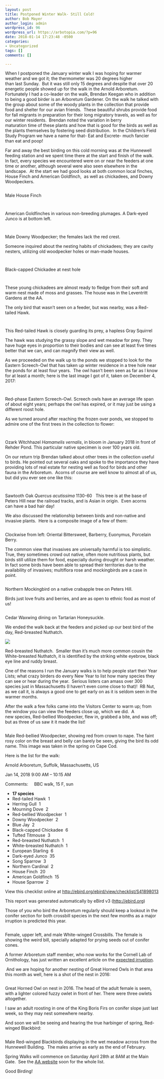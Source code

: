 ```yaml
---
layout: post
title: Postponed Winter Walk- Still Cold!
author: Bob Mayer
author_login: admin
wordpress_id: 96
wordpress_url: https://arbotopia.com/?p=96
date: 2018-01-14 17:23:48 -0500
categories:
- Uncategorized
tags: []
comments: []

---
```

<p>When I postponed the January winter walk I was hoping for warmer weather and we got it; the thermometer was 20 degrees higher than last Sunday.  But it was still only 15 degrees and despite that over 20 energetic people showed up for the walk in the Arnold Arboretum.  Fortunately I had a co-leader on the walk, Brendan Keegan who in addition to being a good birder is an Arboretum Gardener. On the walk he talked with the group about some of the woody plants in the collection that provide food and shelter for our avian friends.  These beautiful shrubs provide food for fall migrants in preparation for their long migratory travels, as well as for our winter residents.  Brendan noted the variation in berry maturation time of these plants and how that is good for the birds as well as the plants themselves by fostering seed distribution.  In the Children’s Field Study Program we have a name for that- Eat and Excrete- much fancier than eat and poop!</p>

<p>Far and away the best birding on this cold morning was at the Hunnewell feeding station and we spent time there at the start and finish of the walk.  In fact, every species we encountered were on or near the feeders at one time or another, although several were also seen elsewhere in the landscape.  At the start we had good looks at both common local finches, House Finch and American Goldfinch,  as well as chickadees, and Downy Woodpeckers.</p>

<p><!-- wp:image {"id":172} --></p>
<img src="/images/2018/11/P1150645.jpg" alt="" class="wp-image-172"/>

<p>Male House Finch</p>

<p><!-- wp:image {"id":1585} --></p>
<img src="/images/2018/01/IMG_5544.jpg" alt="" class="wp-image-1585"/>

<p><!-- wp:image {"id":174} --></p>
<img src="/images/2018/11/IMG_5544.jpg" alt="" class="wp-image-174"/>

<p>American Goldfinches in various non-breeding plumages. A Dark-eyed Junco is at bottom left.</p>

<p><!-- wp:image {"id":1586} --></p>
<img src="/images/2018/01/P1010496.jpg" alt="" class="wp-image-1586"/>

<p><!-- wp:image {"id":173} --></p>
<img src="/images/2018/11/P1010496.jpg" alt="" class="wp-image-173"/>

<p>Male Downy Woodpecker; the females lack the red crest.</p>

<p>Someone inquired about the nesting habits of chickadees; they are cavity nesters, utilizing old woodpecker holes or man-made houses.</p>

<p><!-- wp:image {"id":1587} --></p>
<img src="/images/2018/01/P1080191.jpg" alt="" class="wp-image-1587"/>

<p><!-- wp:image {"id":175} --></p>
<img src="/images/2018/11/P1080191.jpg" alt="" class="wp-image-175"/>

<p>Black-capped Chickadee at nest hole</p>

<p><!-- wp:image {"id":1588,"align":"center"} --></p>
<div class="wp-block-image">
<figure class="aligncenter"><img src="/images/2018/01/P1090443.jpg" alt="" class="wp-image-1588"/>
</div>

<p><!-- wp:image {"id":176} --></p>
<img src="/images/2018/11/P1090443.jpg" alt="" class="wp-image-176"/>

<p>These young chickadees are almost ready to fledge from their soft and warm nest made of moss and grasses. The house was in the Leventritt Gardens at the AA.</p>

<p>The only bird that wasn’t seen on a feeder, but was nearby, was a Red-tailed Hawk.</p>

<p><!-- wp:image {"id":1589} --></p>
<img src="/images/2018/01/R-T-Hawk-3.jpg" alt="" class="wp-image-1589"/>

<p><!-- wp:image {"id":177} --></p>
<img src="/images/2018/11/R-T-Hawk-1.jpg" alt="" class="wp-image-177"/>

<p>This Red-tailed Hawk is closely guarding its prey, a hapless Gray Squirrel</p>

<p>The hawk was studying the grassy slope and wet meadow for prey. They have huge eyes in proportion to their bodies and can see at least five times better that we can, and can magnify their view as well.</p>

<p>As we proceeded on the walk up to the ponds we stopped to look for the Eastern Screech-Owl that has taken up winter residence in a tree hole near the ponds for at least four years.  The owl hasn’t been seen as far as I know for at least a month; here is the last image I got of it, taken on December 4, 2017:</p>

<p><!-- wp:image {"id":178} --></p>
<img src="/images/2018/11/P1010217.jpg" alt="" class="wp-image-178"/>

<p><!-- wp:image {"id":1590} --></p>
<img src="/images/2018/01/P1010047.jpg" alt="" class="wp-image-1590"/>

<p>Red-phase Eastern Screech-Owl. Screech owls have an average life span of about eight years; perhaps the owl has expired, or it may just be using a different roost hole.</p>

<p>As we turned around after reaching the frozen over ponds, we stopped to admire one of the first trees in the collection to flower:</p>

<p><!-- wp:image {"id":179} --></p>
<img src="/images/2018/11/P1010509.jpg" alt="" class="wp-image-179"/>

<p><!-- wp:image {"id":1591} --></p>
<img src="/images/2018/01/P1010509.jpg" alt="" class="wp-image-1591"/>

<p>Ozark Witchhazel <em>Hamamelis vernalis</em>, in bloom in January 2018 in front of Rehder Pond. This particular native specimen is over 100 years old.</p>

<p>On our return trip Brendan talked about other trees in the collection useful to birds. He pointed out several oaks and spoke to the importance they have providing lots of real estate for nesting well as food for birds and other fauna in the Arboretum.  Acorns of course are well know to almost all of us, but did you ever see one like this:</p>

<p><!-- wp:image {"id":1592} --></p>
<img src="/images/2018/01/IMG_0789.jpg" alt="" class="wp-image-1592"/>

<p><!-- wp:image {"id":180} --></p>
<img src="/images/2018/11/IMG_0789.jpg" alt="" class="wp-image-180"/>

<p>Sawtooth Oak <em>Quercus acutissima</em> 1130-60   This tree is at the base of Peters Hill near the railroad tracks, and is Asian in origin.  Even acorns can have a bad hair day!</p>

<p>We also discussed the relationship between birds and non-native and invasive plants.  Here is a composite image of a few of them:</p>

<p><!-- wp:image {"id":214} --></p>
<img src="/images/2018/11/invasives-1.jpg" alt="" class="wp-image-214"/>

<p>Clockwise from left: Oriental Bittersweet, Barberry, Euonymus, Porcelain Berry.</p>

<p>The common view that invasives are universally harmful is too simplistic. True, they sometimes crowd out native, often more nutritious plants, but birds still utilize them for food, especially during drought or harsh weather.  In fact some birds have been able to spread their territories due to the availability of invasives; multiflora rose and mockingbirds are a case in point.</p>

<p><!-- wp:image {"id":182} --></p>
<img src="/images/2018/11/P1150229.jpg" alt="" class="wp-image-182"/>

<p>Northern Mockingbird on a native crabapple tree on Peters Hill.</p>

<p>Birds just love fruits and berries, and are as open to ethnic food as most of us!</p>

<p><!-- wp:image {"id":187} --></p>
<img src="/images/2018/11/P1170776.jpg" alt="" class="wp-image-187"/>

<p>Cedar Waxwing dining on Tartarian Honeysuckle.</p>

<p>We ended the walk back at the feeders and picked up our best bird of the day, Red-breasted Nuthatch.</p>

![](/images/P1150200.jpg)

<p>Red-breasted Nuthatch.  Smaller than it’s much more common cousin the White-breasted Nuthatch, it is identified by the striking white eyebrow, black eye line and ruddy breast.</p>

<p>One of the reasons I run the January walks is to help people start their Year Lists; what crazy birders do every New Year to list how many species they can see or hear during the year.  Serious listers can amass over 300 species just in Massachusetts (I haven’t even come close to that)!  RB Nut, as we call it, is always a good one to get early on as it is seldom seen in the warmer months.</p>

<p>After the walk a few folks came into the Visitors Center to warm up; from the window you can view the feeders close up, which we did.  A new species, Red-bellied Woodpecker, flew in, grabbed a bite, and was off; but as three of us saw it it made the list!</p>

<p><!-- wp:image {"id":183} --></p>
<img src="/images/2018/11/P1270442.jpg" alt="" class="wp-image-183"/>

<p>Male Red-bellied Woodpecker, showing red from crown to nape. The faint rosy color on the breast and belly can barely be seen, giving the bird its odd name. This image was taken in the spring on Cape Cod.</p>

<p>Here is the list for the walk:</p>

<p>Arnold Arboretum, Suffolk, Massachusetts, US</p>

<p>Jan 14, 2018 9:00 AM – 10:15 AM</p>

<p>Comments:     BBC walk, 15 F, sun</p>

<p><!-- wp:list --></p>
<ul>
<li><strong>17 species</strong></li>
<li>Red-tailed Hawk  1</li>
<li>Herring Gull  1</li>
<li>Mourning Dove  2</li>
<li>Red-bellied Woodpecker  1</li>
<li>Downy Woodpecker  2</li>
<li>Blue Jay  2</li>
<li>Black-capped Chickadee  6</li>
<li>Tufted Titmouse  3</li>
<li>Red-breasted Nuthatch  1</li>
<li>White-breasted Nuthatch  1</li>
<li>European Starling  6</li>
<li>Dark-eyed Junco  35</li>
<li>Song Sparrow  3</li>
<li>Northern Cardinal  2</li>
<li>House Finch  20</li>
<li>American Goldfinch  15</li>
<li>House Sparrow  2</li>
</ul>
<p><!-- /wp:list --></p>

<p>View this checklist online at <a href="http://ebird.org/ebird/view/checklist/S41898013">http://ebird.org/ebird/view/checklist/S41898013</a></p>

<p>This report was generated automatically by eBird v3 (<a href="http://ebird.org/">http://ebird.org</a>)</p>

<p>Those of you who bird the Arboretum regularly should keep a lookout in the conifer section for both crossbill species in the next few months as a major irruption is predicted this year.</p>

<p><!-- wp:image {"id":186} --></p>
<img src="/images/2018/11/P1030055.jpg" alt="" class="wp-image-186"/>

<p>Female, upper left, and male White-winged Crossbills. The female is showing the weird bill, specially adapted for prying seeds out of conifer cones.</p>

<p>A former Arboretum staff member, who now works for the Cornell Lab of Ornithology, has just written an excellent article on the <a href="https://web.archive.org/web/20180401052920/https://goo.gl/LQXiaQ">expected irruption</a>.</p>

<p> And we are hoping for another nesting of Great Horned Owls in that area this month as well, here is a shot of the nest in 2016:</p>

<p><!-- wp:image {"id":185} --></p>
<img src="/images/2018/11/P1120355.jpg" alt="" class="wp-image-185"/>

<p>Great Horned Owl on nest in 2016. The head of the adult female is seem, with a lighter colored fuzzy owlet in front of her. There were three owlets altogether.</p>

<p>I saw an adult roosting in one of the King Boris Firs on conifer slope just last week, so they may nest somewhere nearby.</p>

<p>And soon we will be seeing and hearing the true harbinger of spring, Red-winged Blackbird:</p>

<p><!-- wp:image {"id":184} --></p>
<img src="/images/2018/11/P1130421.jpg" alt="" class="wp-image-184"/>

<p>Male Red-winged Blackbirds displaying in the wet meadow across from the Hunnewell Building.  The males arrive as early as the end of February.</p>

<p>Spring Walks will commence on Saturday April 28th at 8AM at the Main Gate.  See the <a href="https://web.archive.org/web/20180401052920/https://www.arboretum.harvard.edu/">AA website</a> soon for the whole list.</p>

<p>Good Birding!<br></p>